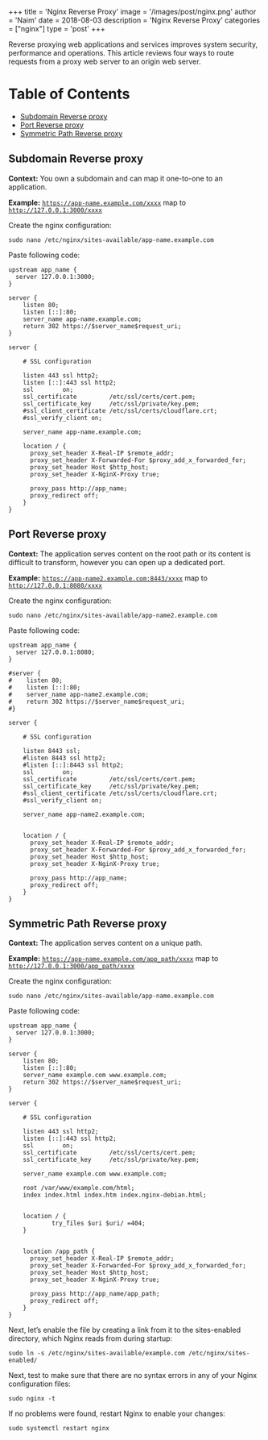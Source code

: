 +++
title = 'Nginx Reverse Proxy'
image = '/images/post/nginx.png'
author = 'Naim'
date = 2018-08-03
description = 'Nginx Reverse Proxy'
categories = ["nginx"]
type = 'post'
+++

Reverse proxying web applications and services improves system security, performance and operations. This article reviews four ways to route requests from a proxy web server to an origin web server.

Table of Contents
=================

* [Subdomain Reverse proxy](#subdomain-reverse-proxy)
* [Port Reverse proxy](#port-reverse-proxy)
* [Symmetric Path Reverse proxy](#symmetric-path-reverse-proxy)

## Subdomain Reverse proxy
**Context:** You own a subdomain and can map it one-to-one to an application.

**Example:** <code>https://app-name.example.com/xxxx</code> map to <code>http://127.0.0.1:3000/xxxx</code>

Create the nginx configuration:

```shell
sudo nano /etc/nginx/sites-available/app-name.example.com
```

Paste following code:

```nginx
upstream app_name {
  server 127.0.0.1:3000;
}

server {
    listen 80;
    listen [::]:80;
    server_name app-name.example.com;
    return 302 https://$server_name$request_uri;
}

server {

    # SSL configuration

    listen 443 ssl http2;
    listen [::]:443 ssl http2;
    ssl        on;
    ssl_certificate         /etc/ssl/certs/cert.pem;
    ssl_certificate_key     /etc/ssl/private/key.pem;
    #ssl_client_certificate /etc/ssl/certs/cloudflare.crt;
    #ssl_verify_client on;

    server_name app-name.example.com;

    location / {
      proxy_set_header X-Real-IP $remote_addr;
      proxy_set_header X-Forwarded-For $proxy_add_x_forwarded_for;
      proxy_set_header Host $http_host;
      proxy_set_header X-NginX-Proxy true;

      proxy_pass http://app_name;
      proxy_redirect off;
    }
}
```

## Port Reverse proxy
**Context:** The application serves content on the root path or its content is difficult to transform, however you can open up a dedicated port.

**Example:** <code>https://app-name2.example.com:8443/xxxx</code> map to <code>http://127.0.0.1:8080/xxxx</code>

Create the nginx configuration:

```shell
sudo nano /etc/nginx/sites-available/app-name2.example.com
```

Paste following code:

```nginx
upstream app_name {
  server 127.0.0.1:8080;
}

#server {
#    listen 80;
#    listen [::]:80;
#    server_name app-name2.example.com;
#    return 302 https://$server_name$request_uri;
#}

server {

    # SSL configuration

    listen 8443 ssl;
    #listen 8443 ssl http2;
    #listen [::]:8443 ssl http2;
    ssl        on;
    ssl_certificate         /etc/ssl/certs/cert.pem;
    ssl_certificate_key     /etc/ssl/private/key.pem;
    #ssl_client_certificate /etc/ssl/certs/cloudflare.crt;
    #ssl_verify_client on;

    server_name app-name2.example.com;


    location / {
      proxy_set_header X-Real-IP $remote_addr;
      proxy_set_header X-Forwarded-For $proxy_add_x_forwarded_for;
      proxy_set_header Host $http_host;
      proxy_set_header X-NginX-Proxy true;

      proxy_pass http://app_name;
      proxy_redirect off;
    }
}
```

## Symmetric Path Reverse proxy
**Context:** The application serves content on a unique path.

**Example:** <code>https://app-name.example.com/app_path/xxxx</code> map to <code>http://127.0.0.1:3000/app_path/xxxx</code>

Create the nginx configuration:

```shell
sudo nano /etc/nginx/sites-available/app-name.example.com
```

Paste following code:

```nginx
upstream app_name {
  server 127.0.0.1:3000;
}

server {
    listen 80;
    listen [::]:80;
    server_name example.com www.example.com;
    return 302 https://$server_name$request_uri;
}

server {

    # SSL configuration

    listen 443 ssl http2;
    listen [::]:443 ssl http2;
    ssl        on;
    ssl_certificate         /etc/ssl/certs/cert.pem;
    ssl_certificate_key     /etc/ssl/private/key.pem;

    server_name example.com www.example.com;

    root /var/www/example.com/html;
    index index.html index.htm index.nginx-debian.html;


    location / {
            try_files $uri $uri/ =404;
    }


    location /app_path {
      proxy_set_header X-Real-IP $remote_addr;
      proxy_set_header X-Forwarded-For $proxy_add_x_forwarded_for;
      proxy_set_header Host $http_host;
      proxy_set_header X-NginX-Proxy true;

      proxy_pass http://app_name/app_path;
      proxy_redirect off;
    }
}
```

Next, let’s enable the file by creating a link from it to the sites-enabled directory, which Nginx reads from during startup:

```shell
sudo ln -s /etc/nginx/sites-available/example.com /etc/nginx/sites-enabled/
```

Next, test to make sure that there are no syntax errors in any of your Nginx configuration files:

```shell
sudo nginx -t
```

If no problems were found, restart Nginx to enable your changes:

```shell
sudo systemctl restart nginx
```
